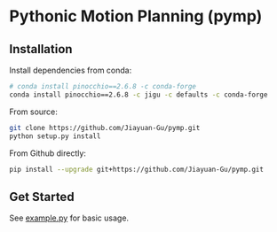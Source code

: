 # Pythonic Motion Planning (pymp)

## Installation

Install dependencies from conda:

```bash
# conda install pinocchio==2.6.8 -c conda-forge
conda install pinocchio==2.6.8 -c jigu -c defaults -c conda-forge
```

From source:

```bash
git clone https://github.com/Jiayuan-Gu/pymp.git
python setup.py install
```

From Github directly:

```bash
pip install --upgrade git+https://github.com/Jiayuan-Gu/pymp.git
```

## Get Started

See [example.py](example.py) for basic usage.
